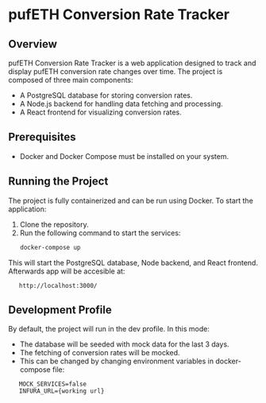 # pufETH Conversion Rate Tracker

## Overview

pufETH Conversion Rate Tracker is a web application designed to track and display pufETH conversion rate changes over time. The project is composed of three main components:
- A PostgreSQL database for storing conversion rates.
- A Node.js backend for handling data fetching and processing.
- A React frontend for visualizing conversion rates.

## Prerequisites

- Docker and Docker Compose must be installed on your system.

## Running the Project

The project is fully containerized and can be run using Docker. To start the application:

1. Clone the repository.
2. Run the following command to start the services:
   ```bash
   docker-compose up
   
This will start the PostgreSQL database, Node backend, and React frontend. Afterwards app will be accesible at:
```plaintext
   http://localhost:3000/
```

## Development Profile

By default, the project will run in the dev profile. In this mode:
- The database will be seeded with mock data for the last 3 days.
- The fetching of conversion rates will be mocked.
- This can be changed by changing environment variables in docker-compose file:
```plaintext
   MOCK_SERVICES=false
   INFURA_URL={working url}
```
